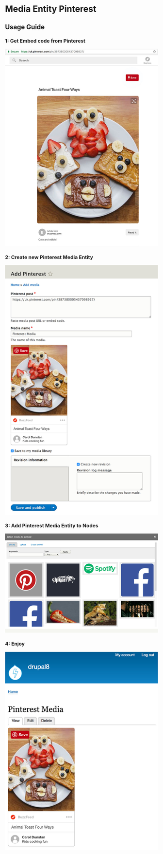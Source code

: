 # Media Entity Pinterest

## Usage Guide
### 1: Get Embed code from Pinterest
![media-entity-pinterest1](images/1-get-embed-code.jpg)

### 2: Create new Pinterest Media Entity
![media-entity-pinterest2](images/2-add-embed-code.jpg)

### 3: Add Pinterest Media Entity to Nodes
![media-entity-pinterest3](images/3-add-media-to-nodes.jpg)

### 4: Enjoy
![media-entity-pinterest4](images/4-pinterest-media.jpg)
